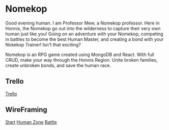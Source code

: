 # Nomekop

Good evening human. I am Professor Mew, a Nomekop professor. Here in Honnis, the Nomekop go out into the wilderness to capture their very own human just like you! Going on an adventure with your Nomekop, competing in battles to become the best Human Master, and creating a bond with your Nokekop Trainer! Isn't that exciting? 

Nomekop is an RPG game created using MongoDB and React. With full CRUD, make your way through the Honnis Region. Unite broken families, create unbroken bonds, and save the human race.

## Trello

[Trello](https://trello.com/b/7VGveBOR/nomekop)

## WireFraming


[Start](https://i.ibb.co/nfdxQxv/Untitled.png)
[Human Zone](]https://i.ibb.co/9w5xFHt/human-zone.png)
[Battle](https://i.ibb.co/fxHpvww/battle.png)
